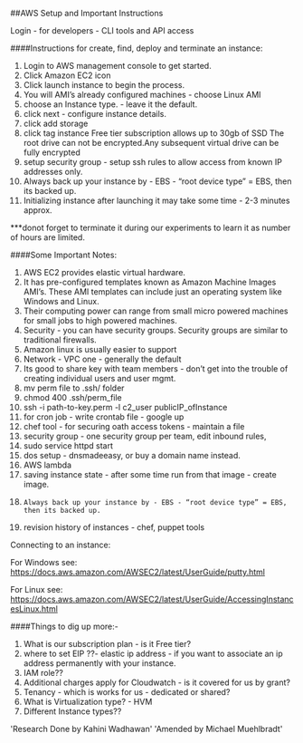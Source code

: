 

##AWS Setup and Important Instructions 

Login - for developers - CLI tools and API access 

####Instructions for create, find, deploy and terminate an instance: 

1. Login to AWS management console to get started. 
2. Click Amazon EC2 icon 
3. Click launch instance to begin the process. 
4. You will AMI’s already configured machines - choose Linux AMI 
5. choose an Instance type. - leave it the default. 
6. click next - configure instance details.
7. click add storage 
8. click tag instance  Free tier subscription allows up to 30gb of SSD
      The root drive can not be encrypted.Any subsequent virtual drive can be fully encrypted
9. setup security group - setup ssh rules to allow access from known IP addresses only. 
10. Always back up your instance by - EBS - “root device type” = EBS, then its backed up. 
11. Initializing instance after launching it may take some time - 2-3 minutes approx. 

***donot forget to terminate it during our experiments to learn it as number of hours are limited. 

####Some Important Notes:

1. AWS EC2 provides elastic virtual hardware.
2. It has pre-configured templates known as Amazon Machine Images AMI’s. These AMI templates can include just an operating system like Windows and Linux. 
3. Their computing power can range from small micro powered machines for small jobs to high powered machines. 
4. Security - you can have security groups. Security groups are similar to traditional firewalls.
1. Amazon linux is usually easier to support 
3. Network - VPC one - generally the default 
4. Its good to share key with team members - don’t get into the trouble of creating individual users and user mgmt. 
5.	mv perm file to .ssh/ folder 
6. 	chmod 400 .ssh/perm_file
7. 	ssh -i path-to-key.perm -l c2_user publicIP_ofInstance 
8. for cron job - write crontab file - google up 
9. chef tool - for securing oath access tokens - maintain a file 
10. security group - one security group per team, edit inbound rules, 
11. sudo service httpd start 
12. dos setup - dnsmadeeasy, or buy a domain name instead.  
13. AWS lambda 
14. saving instance state - after some time run from that image - create image. 
15. 	Always back up your instance by - EBS - “root device type” = EBS, then its backed up. 
16. revision history of instances - chef, puppet tools 

Connecting to an instance:

For Windows see: https://docs.aws.amazon.com/AWSEC2/latest/UserGuide/putty.html

For Linux see: https://docs.aws.amazon.com/AWSEC2/latest/UserGuide/AccessingInstancesLinux.html



####Things to dig up more:- 

1. What is our subscription plan - is it Free tier? 
2. where to set EIP ??- elastic ip address - if you want to associate an ip address permanently with your instance. 
3. IAM role?? 
4. Additional charges apply for Cloudwatch - is it covered for us by grant? 
5. Tenancy - which is works for us - dedicated or shared? 
6. What is Virtualization type? - HVM 
7. Different Instance types??  

'Research Done by Kahini Wadhawan'
'Amended by Michael Muehlbradt'
